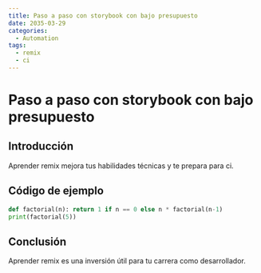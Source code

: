 ```yaml
---
title: Paso a paso con storybook con bajo presupuesto
date: 2035-03-29
categories:
  - Automation
tags:
  - remix
  - ci
---
```


# Paso a paso con storybook con bajo presupuesto

## Introducción

Aprender remix mejora tus habilidades técnicas y te prepara para ci.

## Código de ejemplo

```python
def factorial(n): return 1 if n == 0 else n * factorial(n-1)
print(factorial(5))
```

## Conclusión

Aprender remix es una inversión útil para tu carrera como desarrollador.